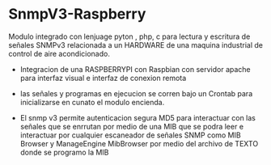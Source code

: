 # SnmpV3-Raspberry
Modulo integrado con lenjuage pyton , php, c para lectura y escritura de señales SNMPv3 relacionada a un HARDWARE de una maquina industrial de control de aire acondicionado.

- Integracion de una RASPBERRYPI con Raspbian con servidor apache para interfaz visual e interfaz de conexion remota

- las señales y programas en ejecucion se corren bajo un Crontab para inicializarse en cunato el modulo encienda.

- El snmp v3 permite autenticacion segura MD5 para interactuar con las señales que se enrrutan por medio de una MIB que se podra leer e interactuar por cualquier escaneador de señales SNMP como MIB Browser y ManageEngine MibBrowser por medio del archivo de TEXTO donde se programo la MIB
